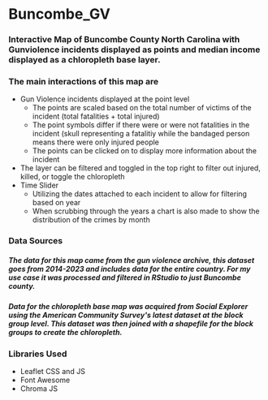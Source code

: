 # Buncombe_GV

### Interactive Map of Buncombe County North Carolina with Gunviolence incidents displayed as points and median income displayed as a chloropleth base layer. 

### The main interactions of this map are 
  + Gun Violence incidents displayed at the point level
    + The points are scaled based on the total number of victims of the incident (total fatalities + total injured)
    + The point symbols differ if there were or were not fatalities in the incident (skull representing a fatalitiy while the bandaged person means there were only injured people
    + The points can be clicked on to display more information about the incident
  + The layer can be filtered and toggled in the top right to filter out injured, killed, or toggle the chloropleth
  + Time Slider
    + Utilizing the dates attached to each incident to allow for filtering based on year
    + When scrubbing through the years a chart is also made to show the distribution of the crimes by month

### Data Sources
##### The data for this map came from the gun violence archive, this dataset goes from 2014-2023 and includes data for the entire country. For my use case it was processed and filtered in RStudio to just Buncombe county. 
##### Data for the chloropleth base map was acquired from Social Explorer using the American Community Survey's latest dataset at the block group level. This dataset was then joined with a shapefile for the block groups to create the chloropleth.

### Libraries Used
 + Leaflet CSS and JS
 + Font Awesome
 + Chroma JS


